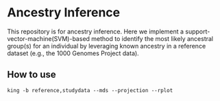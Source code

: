 # Ancestry Inference

This repository is for ancestry inference.
Here we implement a support-vector-machine(SVM)-based method to identify the most likely ancestral group(s) for an individual by leveraging known ancestry in a reference dataset (e.g., the 1000 Genomes Project data).

## How to use

```{bash}
king -b reference,studydata --mds --projection --rplot
```
